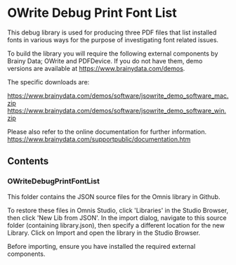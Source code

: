 # OWrite Debug Print Font List

This debug library is used for producing three PDF files that list installed fonts in various ways for the purpose of investigating font related issues.

To build the library you will require the following external components by Brainy Data; OWrite and PDFDevice. If you do not have them, demo versions are available at https://www.brainydata.com/demos.

The specific downloads are:

https://www.brainydata.com/demos/software/jsowrite_demo_software_mac.zip
https://www.brainydata.com/demos/software/jsowrite_demo_software_win.zip

Please also refer to the online documentation for further information.
https://www.brainydata.com/supportpublic/documentation.htm


## Contents

### OWriteDebugPrintFontList

This folder contains the JSON source files for the Omnis library in Github.

To restore these files in Omnis Studio, click 'Libraries' in the Studio Browser, then click 'New Lib from JSON'. In the import dialog, navigate to this source folder (containing library.json), then specify a different location for the new Library. Click on Import and open the library in the Studio Browser.

Before importing, ensure you have installed the required external components.
